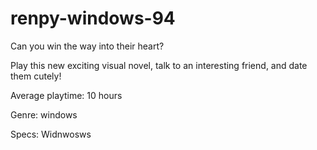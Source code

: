# renpy-windows-94
Can you win the way into their heart?

Play this new exciting visual novel, talk to an interesting friend, and date them cutely!

Average playtime: 10 hours

Genre: windows

Specs: Widnwosws
